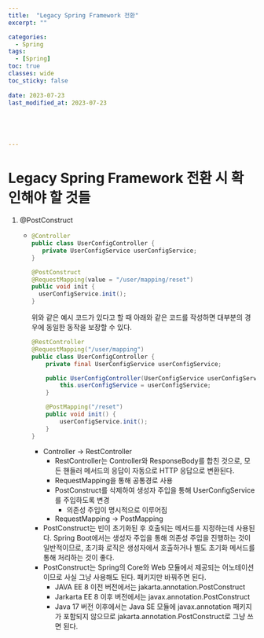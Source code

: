 ```yaml
---
title:  "Legacy Spring Framework 전환"
excerpt: ""

categories:
  - Spring 
tags:
  - [Spring]
toc: true
classes: wide
toc_sticky: false
 
date: 2023-07-23
last_modified_at: 2023-07-23





---
```


# Legacy Spring Framework 전환 시 확인해야 할 것들

1. @PostConstruct

   - ```java
     @Controller
     public class UserConfigController { 
     	private UserConfigService userConfigService; 
     }
     
     @PostConstruct
     @RequestMapping(value = "/user/mapping/reset")
     public void init {
       userConfigService.init();
     }
     ```

     위와 같은 예시 코드가 있다고 할 때 아래와 같은 코드를 작성하면 대부분의 경우에 동일한 동작을 보장할 수 있다. 

     ```java
     @RestController
     @RequestMapping("/user/mapping")
     public class UserConfigController {
         private final UserConfigService userConfigService;
     
         public UserConfigController(UserConfigService userConfigService) {
             this.userConfigService = userConfigService;
         }
     
         @PostMapping("/reset")
         public void init() {
             userConfigService.init();
         }
     }
     
     ```

     - Controller -> RestController 
       - RestController는 Controller와 ResponseBody를 합친 것으로, 모든 핸들러 메서드의 응답이 자동으로 HTTP 응답으로 변환된다.
       - RequestMapping을 통해 공통경로 사용 
       - PostConstruct를 삭제하여 생성자 주입을 통해 UserConfigService를 주입하도록 변경
         - 의존성 주입이 명시적으로 이루어짐 
       - RequestMapping -> PostMapping
     - PostConstruct는 빈이 초기화된 후 호출되는 메서드를 지정하는데 사용된다. Spring Boot에서는 생성자 주입을 통해 의존성 주입을 진행하는 것이 일반적이므로, 초기화 로직은 생성자에서 호출하거나 별도 초기화 메서드를 통해 처리하는 것이 좋다.
     - PostConstruct는 Spring의 Core와 Web 모듈에서 제공되는 어노테이션이므로 사실 그냥 사용해도 된다. 패키지만 바꿔주면 된다.
       - JAVA EE 8 이전 버전에서는 jakarta.annotation.PostConstruct
       - Jarkarta EE 8 이후 버전에서는 javax.annotation.PostConstruct
       - Java 17 버전 이후에서는 Java SE 모듈에 javax.annotation 패키지가 포함되지 않으므로 jakarta.annotation.PostConstruct로 그냥 쓰면 된다.

